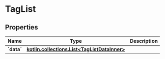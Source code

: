 
# TagList

## Properties
Name | Type | Description | Notes
------------ | ------------- | ------------- | -------------
**&#x60;data&#x60;** | [**kotlin.collections.List&lt;TagListDataInner&gt;**](TagListDataInner.md) |  |  [optional]



